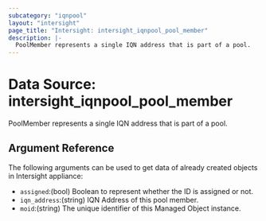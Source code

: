 ```yaml
---
subcategory: "iqnpool"
layout: "intersight"
page_title: "Intersight: intersight_iqnpool_pool_member"
description: |-
  PoolMember represents a single IQN address that is part of a pool.
---
```


# Data Source: intersight_iqnpool_pool_member
PoolMember represents a single IQN address that is part of a pool.
## Argument Reference
The following arguments can be used to get data of already created objects in Intersight appliance:
* `assigned`:(bool) Boolean to represent whether the ID is assigned or not. 
* `iqn_address`:(string) IQN Address of this pool member. 
* `moid`:(string) The unique identifier of this Managed Object instance. 
